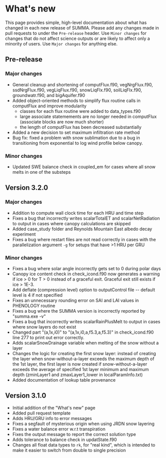 # What's new
This page provides simple, high-level documentation about what has changed in each new release of SUMMA. Please add any changes made in pull requests to under the `Pre-release` header. Use `Minor changes` for changes that do not affect science outputs or are likely to affect only a minority of users. Use `Major changes` for anything else.

## Pre-release
### Major changes
- General cleanup and shortening of computFlux.f90, vegNrgFlux.f90, ssdNrgFlux.f90, vegLiqFlux.f90, snowLiqFlx.f90, soilLiqFlx.f90, groundwatr.f90, and bigAquifer.f90 
- Added object-oriented methods to simplify flux routine calls in computFlux and improve modularity
    - classes for each flux routine were added to data_types.f90
    - large associate statemements are no longer needed in computFlux (associate blocks are now much shorter)
    - the length of computFlux has been decreased substantially
- Added a new decision to set maximum infiltration rate method
- Bug fix: fixed a problem with snow sublimation due to a bug in transitioning from exponential to log wind profile below canopy.

### Minor changes
- Updated SWE balance check in coupled_em for cases where all snow melts in one of the substeps

## Version 3.2.0
### Major changes
- Addition to compute wall clock time for each HRU and time step
- Fixes a bug that incorrectly writes scalarTotalET and scalarNetRadiation to output in cases where canopy calculations are skipped
- Added case_study folder and Reynolds Mountain East albedo decay experiment
- Fixes a bug where restart files are not read correctly in cases with the parallelization argument `-g` for setups that have >1 HRU per GRU

### Minor changes
- Fixes a bug where solar angle incorrectly gets set to 0 during polar days
- Canopy ice content check in check_icond.f90 now generates a warning if ice > 0 for T > 0 instead of a graceful exit. Graceful exit still exists if ice > 1E-3.
- Add deflate (compression level) option to outputControl file -- default level is 4 if not specified
- Fixes an unnecessary rounding error on SAI and LAI values in PHENOLOGY routine
- Fixes a bug where the SUMMA version is incorrectly reported by "summa.exe -v"
- Fixes a bug that incorrectly writes scalarRainPlusMelt to output in cases where snow layers do not exist
- Changed part "(a,1x,i0)" to "(a,1x,i0,a,f5.3,a,f5.3)" in check_icond.f90 line 277 to print out error correctly.
- Adds scalarSnowDrainage variable when melting of the snow without a layer
- Changes the logic for creating the first snow layer: instead of creating the layer when snow-without-a-layer exceeds the maximum depth of the 1st layer, the first layer is now created if snow-without-a-layer exceeds the average of specified 1st layer minimum and maximum depth (zminLayer1 and zmaxLayer1_lower in localParamInfo.txt)
- Added documentation of lookup table provenance

## Version 3.1.0
- Initial addition of the "What's new" page
- Added pull request template
- Adds HRU/GRU info to error messages
- Fixes a segfault of mysterious origin when using JRDN snow layering
- Fixes a water balance error w.r.t transpiration
- Fixes the output message to report the correct solution type
- Adds tolerance to balance check in updatState.f90
- Changes all float data types to `rk`, for "real kind", which is intended to make it easier to switch from double to single precision
